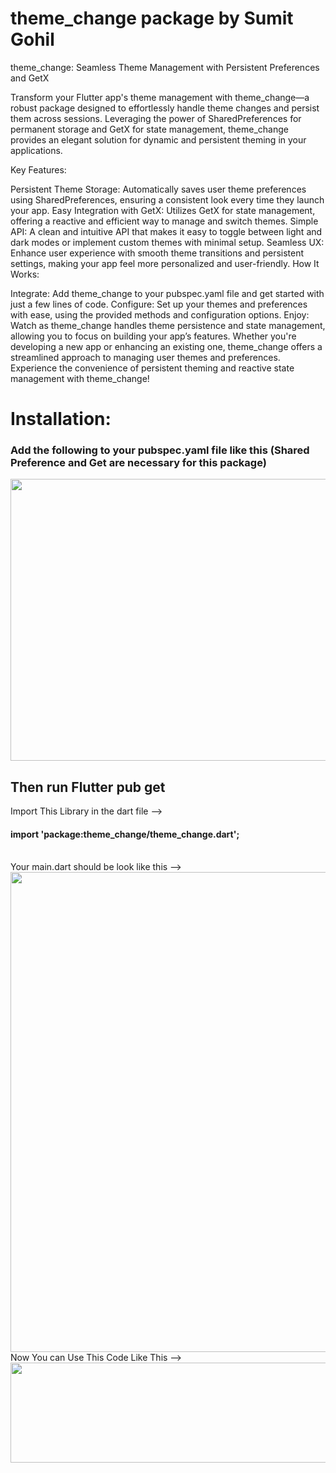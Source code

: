 <h1> theme_change package by Sumit Gohil</h1>
theme_change: Seamless Theme Management with Persistent Preferences and GetX

Transform your Flutter app's theme management with theme_change—a robust package designed to effortlessly handle theme changes and persist them across sessions. Leveraging the power of SharedPreferences for permanent storage and GetX for state management, theme_change provides an elegant solution for dynamic and persistent theming in your applications.

Key Features:

Persistent Theme Storage: Automatically saves user theme preferences using SharedPreferences, ensuring a consistent look every time they launch your app.
Easy Integration with GetX: Utilizes GetX for state management, offering a reactive and efficient way to manage and switch themes.
Simple API: A clean and intuitive API that makes it easy to toggle between light and dark modes or implement custom themes with minimal setup.
Seamless UX: Enhance user experience with smooth theme transitions and persistent settings, making your app feel more personalized and user-friendly.
How It Works:

Integrate: Add theme_change to your pubspec.yaml file and get started with just a few lines of code.
Configure: Set up your themes and preferences with ease, using the provided methods and configuration options.
Enjoy: Watch as theme_change handles theme persistence and state management, allowing you to focus on building your app’s features.
Whether you're developing a new app or enhancing an existing one, theme_change offers a streamlined approach to managing user themes and preferences. Experience the convenience of persistent theming and reactive state management with theme_change!

<h1>Installation:</h1>
<h3>Add the following to your pubspec.yaml file like this (Shared Preference and Get are necessary for this package)</h3>
<p>
  <img src="https://github.com/user-attachments/assets/6afda44a-314a-4ba5-af70-a624a52eb75c" height="451px"  width="863px" />
   <br><h2>Then run Flutter pub get</h2>
  Import This Library in the dart file --><br>
  <h4> import 'package:theme_change/theme_change.dart';  </h4><br>
  Your main.dart should be look like this --><br>
  <img src="https://github.com/user-attachments/assets/eaddbdf3-dba5-4696-a97d-3a19c5010c84" height="768px"  width="1366px" />
<br> Now You can Use This Code Like This --><br>
  <img src="https://github.com/user-attachments/assets/8aa151fd-4e16-4d63-94bc-cc859b20c4d8" height="160px"  width="839px" />

</p>
